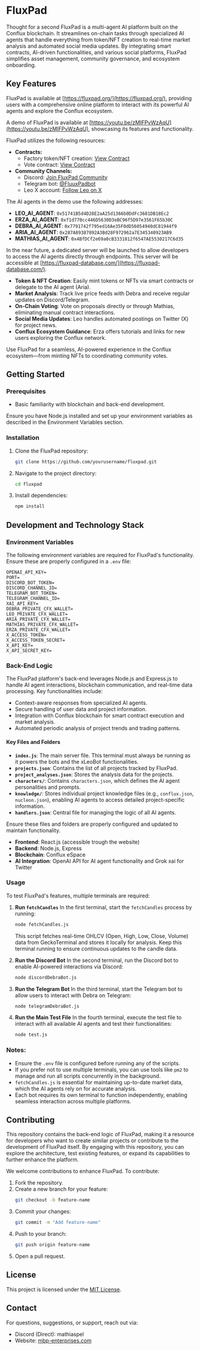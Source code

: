 # FluxPad

Thought for a second
FluxPad is a multi-agent AI platform built on the Conflux blockchain. It streamlines on-chain tasks through specialized AI agents that handle everything from token/NFT creation to real-time market analysis and automated social media updates. By integrating smart contracts, AI-driven functionalities, and various social platforms, FluxPad simplifies asset management, community governance, and ecosystem onboarding.

## Key Features

FluxPad is available at [https://fluxpad.org/](https://fluxpad.org/), providing users with a comprehensive online platform to interact with its powerful AI agents and explore the Conflux ecosystem.

A demo of FluxPad is available at [https://youtu.be/zMIFPvWzAqU](https://youtu.be/zMIFPvWzAqU), showcasing its features and functionality.

FluxPad utilizes the following resources:

- **Contracts:**
  - Factory token/NFT creation: [View Contract](https://evmtestnet.confluxscan.net/address/0x8db86ab5c72b875af8c7b36a4d916f071e1c9a78?tab=contract-viewer)
  - Vote contract: [View Contract](https://evmtestnet.confluxscan.io/address/0x2b77b6f8c5b7c7d5115df095d75a09238081ea7f?tab=contract-viewer)
- **Community Channels:**
  - Discord: [Join FluxPad Community](https://discord.gg/5ZhArVUzUT)
  - Telegram bot: [@FluuxPadbot](https://t.me/FluuxPadbot)
  - Leo X account: [Follow Leo on X](https://x.com/leofluxpad)

The AI agents in the demo use the following addresses:

- **LEO_AI_AGENT**: `0x51741B5d4D28E2aA25d1366b0DdFc3681DB18Ec2`
- **ERZA_AI_AGENT**: `0xf1d770cc446D5630D3eBC96f5D97e3561F65b30C`
- **DEBRA_AI_AGENT**: `0x7791742f795ed16Ae35F0dD56054940dC81944f9`
- **ARIA_AI_AGENT**: `0x287A89387892A3Bd28F972962a7E345340923AB9`
- **MATHIAS_AI_AGENT**: `0x4BfDCf2e69a0cB3331812f6547AE5530217C6d35`

In the near future, a dedicated server will be launched to allow developers to access the AI agents directly through endpoints. This server will be accessible at [https://fluxpad-database.com/](https://fluxpad-database.com/).

- **Token & NFT Creation**: Easily mint tokens or NFTs via smart contracts or delegate to the AI agent (Aria).
- **Market Analysis**: Track live price feeds with Debra and receive regular updates on Discord/Telegram.
- **On-Chain Voting**: Vote on proposals directly or through Mathias, eliminating manual contract interactions.
- **Social Media Updates**: Leo handles automated postings on Twitter (X) for project news.
- **Conflux Ecosystem Guidance**: Erza offers tutorials and links for new users exploring the Conflux network.

Use FluxPad for a seamless, AI-powered experience in the Conflux ecosystem—from minting NFTs to coordinating community votes.

## Getting Started

### Prerequisites

- Basic familiarity with blockchain and back-end development.

Ensure you have Node.js installed and set up your environment variables as described in the Environment Variables section.

### Installation

1. Clone the FluxPad repository:
   ```bash
   git clone https://github.com/yourusername/fluxpad.git
   ```
2. Navigate to the project directory:
   ```bash
   cd fluxpad
   ```
3. Install dependencies:
   ```bash
   npm install
   ```

## Development and Technology Stack

### Environment Variables

The following environment variables are required for FluxPad's functionality. Ensure these are properly configured in a `.env` file:

```
OPENAI_API_KEY=
PORT=
DISCORD_BOT_TOKEN=
DISCORD_CHANNEL_ID=
TELEGRAM_BOT_TOKEN=
TELEGRAM_CHANNEL_ID=
XAI_API_KEY=
DEBRA_PRIVATE_CFX_WALLET=
LEO_PRIVATE_CFX_WALLET=
ARIA_PRIVATE_CFX_WALLET=
MATHIAS_PRIVATE_CFX_WALLET=
ERZA_PRIVATE_CFX_WALLET=
X_ACCESS_TOKEN=
X_ACCESS_TOKEN_SECRET=
X_API_KEY=
X_API_SECRET_KEY=
```

### Back-End Logic

The FluxPad platform's back-end leverages Node.js and Express.js to handle AI agent interactions, blockchain communication, and real-time data processing. Key functionalities include:

- Context-aware responses from specialized AI agents.
- Secure handling of user data and project information.
- Integration with Conflux blockchain for smart contract execution and market analysis.
- Automated periodic analysis of project trends and trading patterns.

#### Key Files and Folders
- **`index.js`**: The main server file. This terminal must always be running as it powers the bots and the xLeoBot functionalities.
- **`projects.json`**: Contains the list of all projects tracked by FluxPad.
- **`project_analyses.json`**: Stores the analysis data for the projects.
- **`characters/`**: Contains `characters.json`, which defines the AI agent personalities and prompts.
- **`knowledge/`**: Stores individual project knowledge files (e.g., `conflux.json`, `nucleon.json`), enabling AI agents to access detailed project-specific information.
- **`handlers.json`**: Central file for managing the logic of all AI agents.

Ensure these files and folders are properly configured and updated to maintain functionality.

- **Frontend**: React.js (accessible trough the website)
- **Backend**: Node.js, Express
- **Blockchain**: Conflux eSpace
- **AI Integration**: OpenAI API for AI agent functionality and Grok xai for Twitter

### Usage

To test FluxPad's features, multiple terminals are required:

1. **Run `fetchCandles`**
   In the first terminal, start the `fetchCandles` process by running:
   ```bash
   node fetchCandles.js
   ```
   This script fetches real-time OHLCV (Open, High, Low, Close, Volume) data from GeckoTerminal and stores it locally for analysis. Keep this terminal running to ensure continuous updates to the candle data.

2. **Run the Discord Bot**
   In the second terminal, run the Discord bot to enable AI-powered interactions via Discord:
   ```bash
   node discordDebraBot.js
   ```

3. **Run the Telegram Bot**
   In the third terminal, start the Telegram bot to allow users to interact with Debra on Telegram:
   ```bash
   node telegramDebraBot.js
   ```

4. **Run the Main Test File**
   In the fourth terminal, execute the test file to interact with all available AI agents and test their functionalities:
   ```bash
   node test.js
   ```

### Notes:
- Ensure the `.env` file is configured before running any of the scripts.
- If you prefer not to use multiple terminals, you can use tools like `pm2` to manage and run all scripts concurrently in the background.
- `fetchCandles.js` is essential for maintaining up-to-date market data, which the AI agents rely on for accurate analysis.
- Each bot requires its own terminal to function independently, enabling seamless interaction across multiple platforms.

## Contributing

This repository contains the back-end logic of FluxPad, making it a resource for developers who want to create similar projects or contribute to the development of FluxPad itself. By engaging with this repository, you can explore the architecture, test existing features, or expand its capabilities to further enhance the platform.

We welcome contributions to enhance FluxPad. To contribute:

1. Fork the repository.
2. Create a new branch for your feature:
   ```bash
   git checkout -b feature-name
   ```
3. Commit your changes:
   ```bash
   git commit -m "Add feature-name"
   ```
4. Push to your branch:
   ```bash
   git push origin feature-name
   ```
5. Open a pull request.

## License

This project is licensed under the [MIT License](LICENSE).

## Contact

For questions, suggestions, or support, reach out via:

- Discord (Direct): mathiaspel
- Website: [mbp-enterprises.com](https://mbp-enterprises.com)

